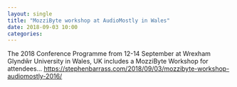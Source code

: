 ```yaml
---
layout: single
title: "MozziByte workshop at AudioMostly in Wales"
date: 2018-09-03 10:00
categories:
---
```


The 2018 Conference Programme from 12-14 September at Wrexham Glyndŵr University in Wales, UK includes a MozziByte Workshop for attendees…
https://stephenbarrass.com/2018/09/03/mozzibyte-workshop-audiomostly-2016/
